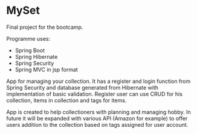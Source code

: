 # MySet

Final project for the bootcamp.

Programme uses:

- Spring Boot
- Spring Hibernate
- Spring Security
- Spring MVC in jsp format

App for managing your collection. It has a register and login function from Spring Security and database generated from Hibernate with implementation of basic validation. Register user can use CRUD for his collection, items in collection and tags for items.

App is created to help collectioners with planning and managing hobby. In future it will be expanded with various API (Amazon for example) to offer users addition to the collection based on tags assigned for user account.

